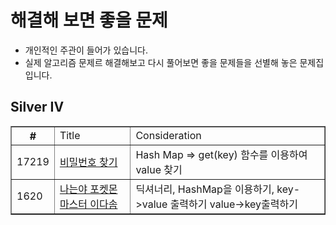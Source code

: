 
# 해결해 보면 좋을 문제
- 개인적인 주관이 들어가 있습니다.
- 실제 알고리즘 문제르 해결해보고 다시 풀어보면 좋을 문제들을 선별해 놓은 문제집 입니다.

## Silver IV
<html>
  <body>
    <table border="1">
      <th>
        #
        <td> Title
        <td> Consideration
      </th>
      <tr>
        <td>17219
        <td><a href="https://www.acmicpc.net/problem/17219">비밀번호 찾기
        <td>Hash Map => get(key) 함수를 이용하여 value 찾기
      </tr>
      <tr>
        <td>1620
        <td><a href="https://www.acmicpc.net/problem/1620">나는야 포켓몬 마스터 이다솜
        <td>딕셔너리, HashMap을 이용하기, key->value 출력하기 value->key출력하기
      </tr>
    </table>   
  </body>
</html>
  

